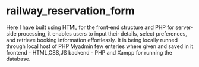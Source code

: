 # railway_reservation_form
Here I have built using HTML for the front-end structure and PHP for server-side processing, it enables users to input their details, select preferences, and retrieve booking information effortlessly.
It is being locally runned through local host of PHP Myadmin few enteries where given and saved in it 
frontend - HTML,CSS,JS
backend - PHP and Xampp for running the database.
